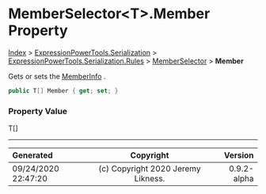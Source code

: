 ﻿# MemberSelector&lt;T>.Member Property

[Index](../index.md) > [ExpressionPowerTools.Serialization](ExpressionPowerTools.Serialization.a.md) > [ExpressionPowerTools.Serialization.Rules](ExpressionPowerTools.Serialization.Rules.n.md) > [MemberSelector<T>](ExpressionPowerTools.Serialization.Rules.MemberSelector`1.cs.md) > **Member**

Gets or sets the [MemberInfo](https://docs.microsoft.com/dotnet/api/system.reflection.memberinfo) .

```csharp
public T[] Member { get; set; }
```

### Property Value

T[]


---

| Generated | Copyright | Version |
| :-- | :-: | --: |
| 09/24/2020 22:47:20 | (c) Copyright 2020 Jeremy Likness. | 0.9.2-alpha |
